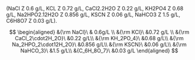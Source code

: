 (NaCl Z 0.6 g/L, KCL Z 0.72 g/L,
CaCl2.2H2O Z 0.22 g/L, KH2PO4 Z 0.68 g/L,
Na2HPO2.12H2O Z 0.856 g/L, KSCN Z 0.06 g/L,
NaHCO3 Z 1.5 g/L, C6H8O7 Z 0.03 g/L).

$$
\begin{aligned}
    &{\rm NaCl}\ & 0.6g/L \\
    &{\rm KCl}\ &0.72 g/L \\
    &{\rm CaCl_2\cdot2H_2O}\ &0.22 g/L\\
    &{\rm KH_2PO_4}\ &0.68 g/L\\
    &{\rm Na_2HPO_2\cdot12H_2O}\ &0.856 g/L\\
    &{\rm KSCN}\ &0.06 g/L\\
    &{\rm NaHCO_3}\ &1.5 g/L\\
    &{C_6H_8O_7}\ &0.03 g/L
\end{aligned}
$$
